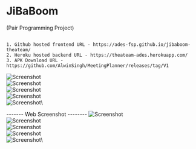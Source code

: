 # JiBaBoom
(Pair Programming Project)

##
```
1. Github hosted frontend URL - https://ades-fsp.github.io/jibaboom-theateam/
2. Heroku hosted backend URL - https://theateam-ades.herokuapp.com/
3. APK Download URL - https://github.com/AlwinSingh/MeetingPlanner/releases/tag/V1
```



![Screenshot](ades1.PNG)\
![Screenshot](ades2.PNG)\
![Screenshot](ades3.PNG)\
![Screenshot](ades4.PNG)\
![Screenshot](ades5.PNG)\


------- Web Screenshot --------
![Screenshot](adesweb1.PNG)\
![Screenshot](adesweb2.PNG)\
![Screenshot](adesweb3.PNG)\
![Screenshot](adesweb4.PNG)\
![Screenshot](adesweb5.PNG)\
